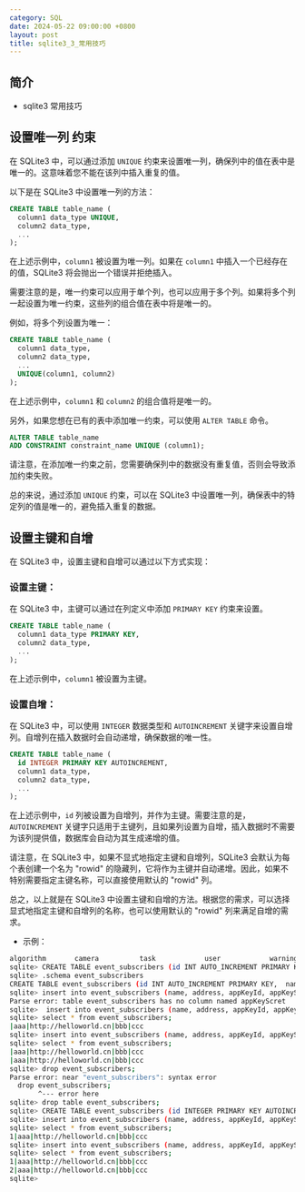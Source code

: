 ```yaml
---
category: SQL
date: 2024-05-22 09:00:00 +0800
layout: post
title: sqlite3_3_常用技巧
---
```

## 简介

+ sqlite3 常用技巧

## 设置唯一列 约束

在 SQLite3 中，可以通过添加 `UNIQUE` 约束来设置唯一列，确保列中的值在表中是唯一的。这意味着您不能在该列中插入重复的值。

以下是在 SQLite3 中设置唯一列的方法：

```sql
CREATE TABLE table_name (
  column1 data_type UNIQUE,
  column2 data_type,
  ...
);
```

在上述示例中，`column1` 被设置为唯一列。如果在 `column1` 中插入一个已经存在的值，SQLite3 将会抛出一个错误并拒绝插入。

需要注意的是，唯一约束可以应用于单个列，也可以应用于多个列。如果将多个列一起设置为唯一约束，这些列的组合值在表中将是唯一的。

例如，将多个列设置为唯一：

```sql
CREATE TABLE table_name (
  column1 data_type,
  column2 data_type,
  ...
  UNIQUE(column1, column2)
);
```

在上述示例中，`column1` 和 `column2` 的组合值将是唯一的。

另外，如果您想在已有的表中添加唯一约束，可以使用 `ALTER TABLE` 命令。

```sql
ALTER TABLE table_name
ADD CONSTRAINT constraint_name UNIQUE (column1);
```

请注意，在添加唯一约束之前，您需要确保列中的数据没有重复值，否则会导致添加约束失败。

总的来说，通过添加 `UNIQUE` 约束，可以在 SQLite3 中设置唯一列，确保表中的特定列的值是唯一的，避免插入重复的数据。

## 设置主键和自增

在 SQLite3 中，设置主键和自增可以通过以下方式实现：

### 设置主键：
在 SQLite3 中，主键可以通过在列定义中添加 `PRIMARY KEY` 约束来设置。

```sql
CREATE TABLE table_name (
  column1 data_type PRIMARY KEY,
  column2 data_type,
  ...
);
```

在上述示例中，`column1` 被设置为主键。

### 设置自增：
在 SQLite3 中，可以使用 `INTEGER` 数据类型和 `AUTOINCREMENT` 关键字来设置自增列。自增列在插入数据时会自动递增，确保数据的唯一性。

```sql
CREATE TABLE table_name (
  id INTEGER PRIMARY KEY AUTOINCREMENT,
  column1 data_type,
  column2 data_type,
  ...
);
```

在上述示例中，`id` 列被设置为自增列，并作为主键。需要注意的是，`AUTOINCREMENT` 关键字只适用于主键列，且如果列设置为自增，插入数据时不需要为该列提供值，数据库会自动为其生成递增的值。

请注意，在 SQLite3 中，如果不显式地指定主键和自增列，SQLite3 会默认为每个表创建一个名为 "rowid" 的隐藏列，它将作为主键并自动递增。因此，如果不特别需要指定主键名称，可以直接使用默认的 "rowid" 列。

总之，以上就是在 SQLite3 中设置主键和自增的方法。根据您的需求，可以选择显式地指定主键和自增列的名称，也可以使用默认的 "rowid" 列来满足自增的需求。

+ 示例：
```bash 
algorithm       camera          task            user            warning_record
sqlite> CREATE TABLE event_subscribers (id INT AUTO_INCREMENT PRIMARY KEY,  name TEXT, address TEXT, appKeyId TEXT, appKeySecret TEXT);
sqlite> .schema event_subscribers 
CREATE TABLE event_subscribers (id INT AUTO_INCREMENT PRIMARY KEY,  name TEXT, address TEXT, appKeyId TEXT, appKeySecret TEXT);
sqlite> insert into event_subscribers (name, address, appKeyId, appKeyScret) values ("aaa", "http://helloworld.cn", "bbb", "ccc");
Parse error: table event_subscribers has no column named appKeyScret
sqlite>  insert into event_subscribers (name, address, appKeyId, appKeySecret) values ("aaa", "http://helloworld.cn", "bbb", "ccc");
sqlite> select * from event_subscribers;
|aaa|http://helloworld.cn|bbb|ccc
sqlite> insert into event_subscribers (name, address, appKeyId, appKeySecret) values ("aaa", "http://helloworld.cn", "bbb", "ccc");
sqlite> select * from event_subscribers;
|aaa|http://helloworld.cn|bbb|ccc
|aaa|http://helloworld.cn|bbb|ccc
sqlite> drop event_subscribers;
Parse error: near "event_subscribers": syntax error
  drop event_subscribers;
       ^--- error here
sqlite> drop table event_subscribers;
sqlite> CREATE TABLE event_subscribers (id INTEGER PRIMARY KEY AUTOINCREMENT, name TEXT, address TEXT, appKeyId TEXT, appKeySecret TEXT);
sqlite> insert into event_subscribers (name, address, appKeyId, appKeySecret) values ("aaa", "http://helloworld.cn", "bbb", "ccc");
sqlite> select * from event_subscribers;
1|aaa|http://helloworld.cn|bbb|ccc
sqlite> insert into event_subscribers (name, address, appKeyId, appKeySecret) values ("aaa", "http://helloworld.cn", "bbb", "ccc");
sqlite> select * from event_subscribers;
1|aaa|http://helloworld.cn|bbb|ccc
2|aaa|http://helloworld.cn|bbb|ccc
sqlite> 
```